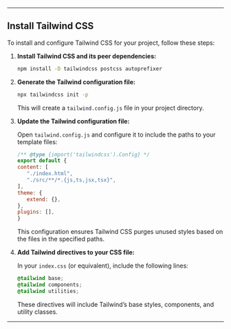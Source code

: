 
---

## Install Tailwind CSS

To install and configure Tailwind CSS for your project, follow these steps:

1. **Install Tailwind CSS and its peer dependencies:**

   ```bash
   npm install -D tailwindcss postcss autoprefixer
   ```

2. **Generate the Tailwind configuration file:**

   ```bash
   npx tailwindcss init -p
   ```

   This will create a `tailwind.config.js` file in your project directory.

3. **Update the Tailwind configuration file:**

   Open `tailwind.config.js` and configure it to include the paths to your template files:

   ```javascript
   /** @type {import('tailwindcss').Config} */
   export default {
   content: [
      "./index.html",
      "./src/**/*.{js,ts,jsx,tsx}",
   ],
   theme: {
      extend: {},
   },
   plugins: [],
   }
   ```

   This configuration ensures Tailwind CSS purges unused styles based on the files in the specified paths.

4. **Add Tailwind directives to your CSS file:**

   In your `index.css` (or equivalent), include the following lines:

   ```css
   @tailwind base;
   @tailwind components;
   @tailwind utilities;
   ```

   These directives will include Tailwind’s base styles, components, and utility classes.

---